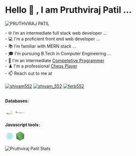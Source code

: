 <h1>
Hello 👋 , I am Pruthviraj Patil ... 
</h1>
<p align="left"> <img src="https://komarev.com/ghpvc/?username=pruthvirajp04&label=Profile%20views&color=0e75b6&style=flat" alt="PRUTHVIRAJ PATIL" /> </p>
- 🌐 I’m an intermediate full stack web developer ... <br>
- 💻 I'm a proficient front end web developer ... <br>
- 📚 I’m familiar with MERN stack ...<br>
- 🎓 I'm pursuing B.Tech in Computer Engineering ...<br>
- 🌸 I'm an intermediate <a href = "https://www.codechef.com/users/pruthvirajp">Competetive Programmer </a> <br>
- ♟️  I'm a professional <a href = "https://www.chess.com/member/pruthvirajpatil04" > Chess Player </a> <br>
- 📫 Reach out to me at  <br>  <br>
<a href="https://linkedin.com/in/pruthviraj-patil-a76962210/pruthviraj-patil-a76962210/" target="blank"><img align="center" src="https://cdn.jsdelivr.net/npm/simple-icons@3.0.1/icons/linkedin.svg" alt="shivam552" height="30" width="40" /></a>
<a href="https://instagram.com/pruthvi905" target="blank"><img align="center" src="https://cdn.jsdelivr.net/npm/simple-icons@3.0.1/icons/instagram.svg" alt="shivam_552" height="30" width="40" /></a>
<a href="https://www.codechef.com/users/pruthvirajp" target="blank"><img align="center" src="https://cdn.jsdelivr.net/npm/simple-icons@3.1.0/icons/codechef.svg" alt="ferb552" height="30" width="40" /></a> <br><br>

**Databases:**

<code><img height="30" src="https://raw.githubusercontent.com/github/explore/80688e429a7d4ef2fca1e82350fe8e3517d3494d/topics/mysql/mysql.png"></code>
<code><img height="30" src="https://raw.githubusercontent.com/github/explore/80688e429a7d4ef2fca1e82350fe8e3517d3494d/topics/mongodb/mongodb.png"></code>


**Javascript tools:**

<code><img height="30" src="https://raw.githubusercontent.com/github/explore/80688e429a7d4ef2fca1e82350fe8e3517d3494d/topics/react/react.png"></code>
<code><img height="30" src="https://raw.githubusercontent.com/github/explore/80688e429a7d4ef2fca1e82350fe8e3517d3494d/topics/nodejs/nodejs.png"></code>  



<img src="https://github-readme-stats.vercel.app/api?username=pruthvirajp04&&show_icons=true&title_color=ffffff&icon_color=bb2acf&text_color=daf7dc&bg_color=151515" alt="Pruthviraj Patil Stats">
